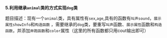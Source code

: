 

**5.利用继承`animal`类的方式实现`dog`类**

题目描述：现有一个`animal`类，具有属性有`sex`,`age`,具有的函数有`叫声sound`，`展示属性showInfo`和`构造函数` ，需要继承的`dog`类，要重写`叫声`函数、`展示属性`函数和`构造函数`，并添加`奔跑函数`和`color`属性（这里的所有函数都只用cout输出即可）
